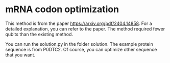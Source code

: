 # mRNA codon optimization
This method is from the paper https://arxiv.org/pdf/2404.14858. For a detailed explanation, you can refer to the paper. The method required fewer qubits than the existing method.


You can run the solution.py in the folder solution. The example protein sequence is from P0DTC2. Of course, you can optimize other sequence that you want.
